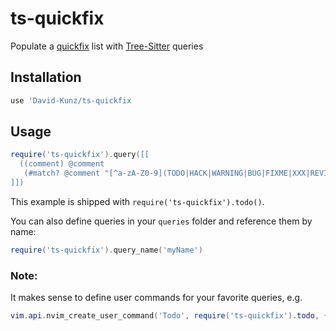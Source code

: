 # ts-quickfix

Populate a [quickfix](https://neovim.io/doc/user/quickfix.html) list with [Tree-Sitter](https://tree-sitter.github.io/tree-sitter/) queries


## Installation

```lua
use 'David-Kunz/ts-quickfix
```

## Usage

```lua
require('ts-quickfix').query([[
  ((comment) @comment
   (#match? @comment "[^a-zA-Z0-9](TODO|HACK|WARNING|BUG|FIXME|XXX|REVISIT)"))
]])
```

This example is shipped with `require('ts-quickfix').todo()`.

You can also define queries in your `queries` folder and reference them by name:

```lua
require('ts-quickfix').query_name('myName')
```

### Note:

It makes sense to define user commands for your favorite queries, e.g.

```lua
vim.api.nvim_create_user_command('Todo', require('ts-quickfix').todo, {})
```
